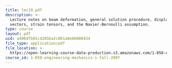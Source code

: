 ```yaml
---
title: lec19.pdf
description: >-
  Lecture notes on beam deformation, general solution procedure, displacement
  vectors, strain tensors, and the Navier-Bernoulli assumption.
type: course
layout: pdf
uid: a4064fb01c4285ba2c801a8e66000434
file_type: application/pdf
file_location: >-
  https://open-learning-course-data-production.s3.amazonaws.com/1-050-engineering-mechanics-i-fall-2007/a4064fb01c4285ba2c801a8e66000434_lec19.pdf
course_id: 1-050-engineering-mechanics-i-fall-2007
---
```

